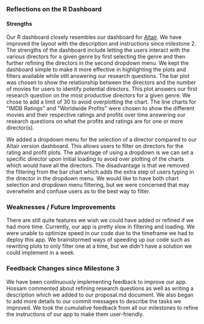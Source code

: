 ### Reflections on the R Dashboard

#### Strengths
Our R dashboard closely resembles our dashboard for [Altair](https://director-tracker-milestone3.herokuapp.com/). We have improved the layout with the description and instructions since milestone 2. The strengths of the dashboard include letting the users interact with the various directors for a given genre by first selecting the genre and then further refining the directors in the second dropdown menu. We kept the dashboard simple to make it more effective in highlighting the plots and filters available while still answering our research questions. The bar plot was chosen to show the relationship between the directors and the number of movies for users to identify potential directors. This plot answers our first research question on the most productive directors for a given genre. We chose to add a limit of 30 to avoid overplotting the chart. The line charts for "IMDB Ratings" and "Worldwide Profits" were chosen to show the different movies and their respective ratings and profits over time answering our research questions on what the profits and ratings are for one or more director(s). 

We added a dropdown menu for the selection of a director compared to our Altair version dashboard. This allows users to filter on directors for the rating and profit plots. The advantage of using a dropdown is we can set a specific director upon initial loading to avoid over plotting of the charts which would have all the directors. The disadvantage is that we removed the filtering from the bar chart which adds the extra step of users typing in the director in the dropdown menu. We would like to have both chart selection and dropdown menu filtering, but we were concerned that may overwhelm and confuse users as to the best way to filter. 

### Weaknesses / Future Improvements
There are still quite features we wish we could have added or refined if we had more time. Currently, our app is pretty slow in filtering and loading. We were unable to optimize speed in our code due to the timeframe we had to deploy this app. We brainstormed ways of speeding up our code such as rewriting plots to only filter one at a time, but we didn't have a solution we could implement in a week. 

### Feedback Changes since Milestone 3
We have been continuously implementing feedback to improve our app. Hossam commented about refining research questions as well as writing a description which we added to our proposal.md document. We also began to add more details to our commit messages to describe the tasks we improved. We took the cumulative feedback from all our milestones to refine the instructions of our app to make them user-friendly. 